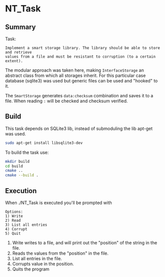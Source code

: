 # NT_Task

## Summary

Task: 
```
Implement a smart storage library. The library should be able to store and retrieve
values from a file and must be resistant to corruption (to a certain extent).
```
The modular approach was taken here, making `InterfaceStorage` an abstract class from which all storages inherit.
For this particular case database (sqlite3) was used but generic files can be used and "hooked" to it.

The `SmartStorage` generates `data:checksum` combination and saves it to a file. When reading `:` will be checked and checksum verified.

## Build

This task depends on SQLite3 lib, instead of submoduling the lib apt-get was used.

```sh
sudo apt-get install libsqlite3-dev
```

To build the task use:

```sh
mkdir build
cd build
cmake ..
cmake --build .
```

## Execution

When ./NT_Task is executed you'll be prompted with 

```
Options:
1) Write
2) Read
3) List all entries
4) Corrupt
5) Quit
```
1) Write writes to a file, and will print out the "position" of the string in the file.
2) Reads the values from the "position" in the file.
3) List all entries in the file.
4) Corrupts value in the position.
5) Quits the program
